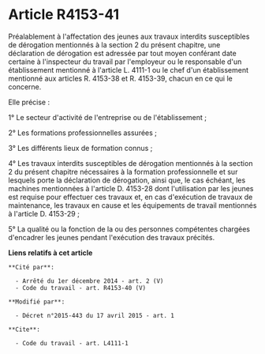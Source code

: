 # Article R4153-41

Préalablement à l'affectation des jeunes aux travaux interdits susceptibles de dérogation mentionnés à la section 2 du
présent chapitre, une déclaration de dérogation est adressée par tout moyen conférant date certaine à l'inspecteur du travail
par l'employeur ou le responsable d'un établissement mentionné à l'article L. 4111-1 ou le chef d'un établissement mentionné
aux articles R. 4153-38 et R. 4153-39, chacun en ce qui le concerne. 

Elle précise : 

1° Le secteur d'activité de l'entreprise ou de l'établissement ; 

2° Les formations professionnelles assurées ; 

3° Les différents lieux de formation connus ; 

4° Les travaux interdits susceptibles de dérogation mentionnés à la section 2 du présent chapitre nécessaires à la formation
professionnelle et sur lesquels porte la déclaration de dérogation, ainsi que, le cas échéant, les machines mentionnées à
l'article D. 4153-28 dont l'utilisation par les jeunes est requise pour effectuer ces travaux et, en cas d'exécution de
travaux de maintenance, les travaux en cause et les équipements de travail mentionnés à l'article D. 4153-29 ; 

5° La qualité ou la fonction de la ou des personnes compétentes chargées d'encadrer les jeunes pendant l'exécution des
travaux précités.

**Liens relatifs à cet article**

	**Cité par**:

	  - Arrêté du 1er décembre 2014 - art. 2 (V)
	  - Code du travail - art. R4153-40 (V)

	**Modifié par**:

	  - Décret n°2015-443 du 17 avril 2015 - art. 1

	**Cite**:

	  - Code du travail - art. L4111-1
